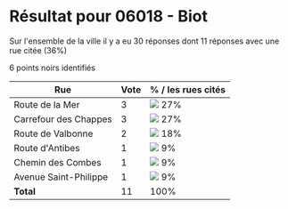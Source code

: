 # Résultat pour 06018 - Biot

Sur l'ensemble de la ville il y a eu 30 réponses dont 11 réponses avec une rue citée (36%)

6 points noirs identifiés

| Rue | Vote | % / les rues cités|
|-----|------|-------------------|
| Route de la Mer | 3 | <img src="../../img/bar_27.gif" />&nbsp;27%|
| Carrefour des Chappes | 3 | <img src="../../img/bar_27.gif" />&nbsp;27%|
| Route de Valbonne | 2 | <img src="../../img/bar_18.gif" />&nbsp;18%|
| Route d'Antibes | 1 | <img src="../../img/bar_9.gif" />&nbsp;9%|
| Chemin des Combes | 1 | <img src="../../img/bar_9.gif" />&nbsp;9%|
| Avenue Saint-Philippe | 1 | <img src="../../img/bar_9.gif" />&nbsp;9%|
| **Total** | 11 | 100%|
